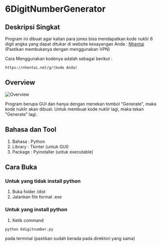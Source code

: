 # 6DigitNumberGenerator
## Deskripsi Singkat
Program ini dibuat agar kalian para jones bisa mendapatkan kode nuklir 6 digit angka yang dapat ditukar di website kesayangan Anda : [Nhentai](https://www.nhentai.net) (Pastikan membukanya dengan menggunakan VPN)

Cara Menggunakan kodenya adalah sebagai berikut :

`https://nhentai.net/g/(kode Anda)`


## Overview
![Overview](https://drive.google.com/uc?id=19CAktxWzh6b3MNetGBfcGPl3ZunA-kKe)

Program berupa GUI dan hanya dengan menekan tombol "Generate", maka kode nuklir akan dibuat. Untuk membuat kode nuklir lagi, maka tekan "Generate" lagi.


## Bahasa dan Tool
1. Bahasa   : Python
2. Library  : Tkinter (untuk GUI)
3. Package  : Pyinstaller (untuk executable)

## Cara Buka
### Untuk yang tidak install python
1. Buka folder /dist
2. Jalankan file format .exe

### Untuk yang install python
1. Ketik command

``` python 6digitnumber.py ```

pada terminal (pastikan sudah berada pada direktori yang sama)
